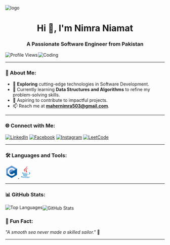 ![logo](https://github.com/Nimra-Niamat/Nimra-Niamat/blob/main/Untitled%20design.png)
<h1 align="center">Hi 👋, I'm Nimra Niamat</h1>
<h3 align="center">A Passionate Software Engineer from Pakistan</h3>
<img align="right" alt="Coding" width="400" src="https://media.giphy.com/media/YnS7j9pwnECXLMrI4t/giphy.gif">

<p align="left"> <img src="https://komarev.com/ghpvc/?username=nimra-niamat&label=Profile%20views&color=0e75b6&style=flat" alt="Profile Views" /> </p>

---

### 🌟 About Me:
- 🔭 **Exploring** cutting-edge technologies in Software Development.  
- 🌱 Currently learning **Data Structures and Algorithms** to refine my problem-solving skills.  
- 💼 Aspiring to contribute to impactful projects.  
- 📫 Reach me at **mahernimra503@gmail.com**.

---

### 🌐 Connect with Me:
<p align="left">
<a href="https://linkedin.com/in/nimra-niamat" target="blank"><img align="center" src="https://raw.githubusercontent.com/rahuldkjain/github-profile-readme-generator/master/src/images/icons/Social/linked-in-alt.svg" alt="LinkedIn" height="30" width="40" /></a>
<a href="https://fb.com/maher-nimra" target="blank"><img align="center" src="https://raw.githubusercontent.com/rahuldkjain/github-profile-readme-generator/master/src/images/icons/Social/facebook.svg" alt="Facebook" height="30" width="40" /></a>
<a href="https://instagram.com/maher-nimra" target="blank"><img align="center" src="https://raw.githubusercontent.com/rahuldkjain/github-profile-readme-generator/master/src/images/icons/Social/instagram.svg" alt="Instagram" height="30" width="40" /></a>
<a href="https://www.leetcode.com/nimra-niamat" target="blank"><img align="center" src="https://raw.githubusercontent.com/rahuldkjain/github-profile-readme-generator/master/src/images/icons/Social/leet-code.svg" alt="LeetCode" height="30" width="40" /></a>
</p>

---

### 🛠️ Languages and Tools:
<p align="left">
  <a href="https://www.cprogramming.com/" target="_blank" rel="noreferrer"> 
    <img src="https://raw.githubusercontent.com/devicons/devicon/master/icons/c/c-original.svg" alt="C Language" width="40" height="40"/> 
  </a> 
  <a href="https://www.java.com" target="_blank" rel="noreferrer"> 
    <img src="https://raw.githubusercontent.com/devicons/devicon/master/icons/java/java-original.svg" alt="Java" width="40" height="40"/> 
  </a>
</p>

---

### 📊 GitHub Stats:
<p>
  <img align="left" src="https://github-readme-stats.vercel.app/api/top-langs?username=nimra-niamat&show_icons=true&locale=en&layout=compact" alt="Top Languages" />
  <img align="center" src="https://github-readme-stats.vercel.app/api?username=nimra-niamat&show_icons=true&locale=en" alt="GitHub Stats" />
</p>







### 🚀 Fun Fact:
_"A smooth sea never made a skilled sailor."_ 🌊

---


